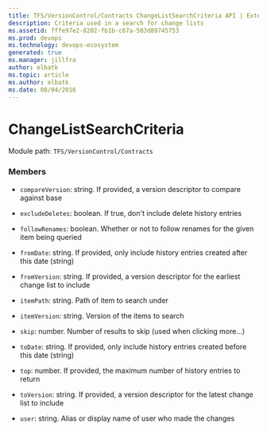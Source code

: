 ```yaml
---
title: TFS/VersionControl/Contracts ChangeListSearchCriteria API | Extensions for Azure DevOps Services
description: Criteria used in a search for change lists
ms.assetid: fffe97e2-8202-fb1b-c67a-503d89745753
ms.prod: devops
ms.technology: devops-ecosystem
generated: true
ms.manager: jillfra
author: elbatk
ms.topic: article
ms.author: elbatk
ms.date: 08/04/2016
---
```


# ChangeListSearchCriteria

Module path: `TFS/VersionControl/Contracts`


### Members

* `compareVersion`: string. If provided, a version descriptor to compare against base

* `excludeDeletes`: boolean. If true, don&#x27;t include delete history entries

* `followRenames`: boolean. Whether or not to follow renames for the given item being queried

* `fromDate`: string. If provided, only include history entries created after this date (string)

* `fromVersion`: string. If provided, a version descriptor for the earliest change list to include

* `itemPath`: string. Path of item to search under

* `itemVersion`: string. Version of the items to search

* `skip`: number. Number of results to skip (used when clicking more...)

* `toDate`: string. If provided, only include history entries created before this date (string)

* `top`: number. If provided, the maximum number of history entries to return

* `toVersion`: string. If provided, a version descriptor for the latest change list to include

* `user`: string. Alias or display name of user who made the changes

